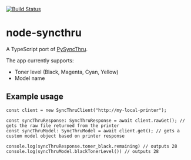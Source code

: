 [![Build Status](https://travis-ci.org/dcop/node-syncthru.svg?branch=master)](https://travis-ci.org/dcop/node-syncthru)

# node-syncthru

A TypeScript port of [PySyncThru](https://github.com/nielstron/pysyncthru).

The app currently supports:
* Toner level (Black, Magenta, Cyan, Yellow)
* Model name

## Example usage

```
const client = new SyncThruClient("http://my-local-printer");

const syncThruResponse: SyncThruResponse = await client.rawGet(); // gets the raw file returned from the printer
const syncThruModel: SyncThruModel = await client.get(); // gets a custom model object based on printer response

console.log(syncThruResponse.toner_black.remaining) // outputs 28
console.log(syncThruModel.blackTonerLevel()) // outputs 28
```
